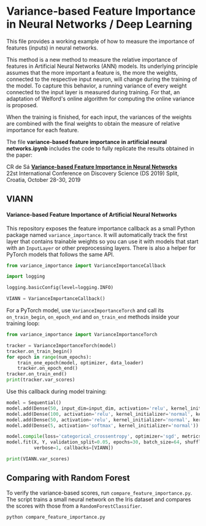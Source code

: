 # Variance-based Feature Importance in Neural Networks / Deep Learning

This file provides a working example of how to measure the importance of features (inputs) in neural networks. 

This method is a new method to measure the relative importance of features in Artificial Neural Networks (ANN) models. Its underlying principle assumes that the more important a feature is, the more the weights, connected to the respective input neuron, will change during the training of the model. To capture this behavior, a running variance of every weight connected to the input layer is measured during training. For that, an adaptation of Welford's online algorithm for computing the online variance is proposed.

When the training is finished, for each input, the variances of the weights are combined with the final weights to obtain the measure of relative importance for each feature.

The file **variance-based feature importance in artificial neural networks.ipynb** includes the code to fully replicate the results obtained in the paper:

CR de Sá [**Variance-based Feature Importance in Neural Networks**](https://doi.org/10.1007/978-3-030-33778-0_24)  
22st International Conference on Discovery Science (DS 2019) Split, Croatia, October 28-30, 2019


## VIANN
#### Variance-based Feature Importance of Artificial Neural Networks

This repository exposes the feature importance callback as a small Python package named `variance_importance`.
It will automatically track the first layer that contains trainable weights so you can use it with models that start with an `InputLayer` or other preprocessing layers.
There is also a helper for PyTorch models that follows the same API.

```python
from variance_importance import VarianceImportanceCallback

import logging

logging.basicConfig(level=logging.INFO)

VIANN = VarianceImportanceCallback()
```

For a PyTorch model, use ``VarianceImportanceTorch`` and call its
``on_train_begin``, ``on_epoch_end`` and ``on_train_end`` methods inside your
training loop:

```python
from variance_importance import VarianceImportanceTorch

tracker = VarianceImportanceTorch(model)
tracker.on_train_begin()
for epoch in range(num_epochs):
    train_one_epoch(model, optimizer, data_loader)
    tracker.on_epoch_end()
tracker.on_train_end()
print(tracker.var_scores)
```

Use this callback during model training:

```python
model = Sequential()
model.add(Dense(50, input_dim=input_dim, activation='relu', kernel_initializer='normal', kernel_regularizer=l2(0.01)))
model.add(Dense(100, activation='relu', kernel_initializer='normal', kernel_regularizer=l2(0.01)))
model.add(Dense(50, activation='relu', kernel_initializer='normal', kernel_regularizer=l2(0.01)))
model.add(Dense(5, activation='softmax', kernel_initializer='normal'))

model.compile(loss='categorical_crossentropy', optimizer='sgd', metrics=['accuracy'])
model.fit(X, Y, validation_split=0.05, epochs=30, batch_size=64, shuffle=True,
          verbose=1, callbacks=[VIANN])

print(VIANN.var_scores)
```

## Comparing with Random Forest

To verify the variance-based scores, run `compare_feature_importance.py`. The
script trains a small neural network on the Iris dataset and compares the scores
with those from a `RandomForestClassifier`.

```bash
python compare_feature_importance.py
```
